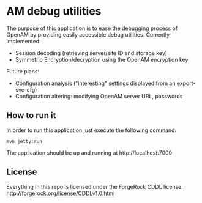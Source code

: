 # AM debug utilities

The purpose of this application is to ease the debugging process of OpenAM by providing easily accessible debug utilities.
Currently implemented:

* Session decoding (retrieving server/site ID and storage key)
* Symmetric Encryption/decryption using the OpenAM encryption key

Future plans:
* Configuration analysis ("interesting" settings displayed from an export-svc-cfg)
* Configuration altering: modifying OpenAM server URL, passwords

## How to run it

In order to run this application just execute the following command:

    mvn jetty:run

The application should be up and running at http://localhost:7000

## License

Everything in this repo is licensed under the ForgeRock CDDL license: http://forgerock.org/license/CDDLv1.0.html

